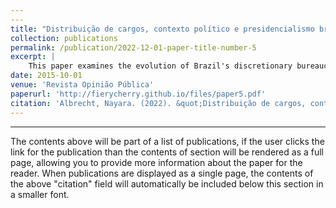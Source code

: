 ```yaml
---
---
title: "Distribuição de cargos, contexto político e presidencialismo brasileiro: uma análise institucional do sistema de livre provimento"
collection: publications
permalink: /publication/2022-12-01-paper-title-number-5
excerpt: |
    This paper examines the evolution of Brazil's discretionary bureaucratic positions. It discusses how public office allocation relates to the coalitional presidential system and efforts to professionalise the bureaucracy. Presidential dilemmas arise between coalition support and policy control. Drawing on institutional change theories, it analyses appointment rules and their impact on nominees. Through a Brazil case study, it evaluates theoretical predictions against empirical evidence using bibliographic research, document analysis, and descriptive statistics. Results show non-compliance with appointment rules, high career civil servant presence in discretionary roles, and varying coordination body roles. Despite presidential power centralisation, managers often have freedom in staff selection, underscoring the importance of informal institutions in analysis. The paper provides a contextual account of Brazil and contributes to theory-testing and theory-building on institution-office distribution relationships.
date: 2015-10-01
venue: 'Revista Opinião Pública'
paperurl: 'http://fierycherry.github.io/files/paper5.pdf'
citation: 'Albrecht, Nayara. (2022). &quot;Distribuição de cargos, contexto político e presidencialismo brasileiro: uma análise institucional do sistema de livre provimento. &quot; <i>Journal 1</i>. 1(3).'
---
```


---


The contents above will be part of a list of publications, if the user clicks the link for the publication than the contents of section will be rendered as a full page, allowing you to provide more information about the paper for the reader. When publications are displayed as a single page, the contents of the above "citation" field will automatically be included below this section in a smaller font.

